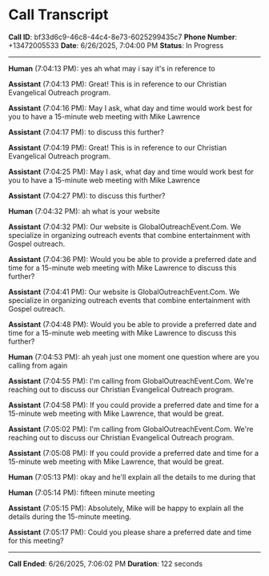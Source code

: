 # Call Transcript
**Call ID**: bf33d6c9-46c8-44c4-8e73-6025299435c7
**Phone Number**: +13472005533
**Date**: 6/26/2025, 7:04:00 PM
**Status**: In Progress

---

**Human** (7:04:13 PM): yes ah what may i say it's in reference to

**Assistant** (7:04:13 PM): Great! This is in reference to our Christian Evangelical Outreach program.

**Assistant** (7:04:16 PM):  May I ask, what day and time would work best for you to have a 15-minute web meeting with Mike Lawrence

**Assistant** (7:04:17 PM):  to discuss this further?

**Assistant** (7:04:19 PM): Great! This is in reference to our Christian Evangelical Outreach program.

**Assistant** (7:04:25 PM):  May I ask, what day and time would work best for you to have a 15-minute web meeting with Mike Lawrence

**Assistant** (7:04:27 PM):  to discuss this further?

**Human** (7:04:32 PM): ah what is your website

**Assistant** (7:04:32 PM): Our website is GlobalOutreachEvent.Com. We specialize in organizing outreach events that combine entertainment with Gospel outreach.

**Assistant** (7:04:36 PM):  Would you be able to provide a preferred date and time for a 15-minute web meeting with Mike Lawrence to discuss this further?

**Assistant** (7:04:41 PM): Our website is GlobalOutreachEvent.Com. We specialize in organizing outreach events that combine entertainment with Gospel outreach.

**Assistant** (7:04:48 PM):  Would you be able to provide a preferred date and time for a 15-minute web meeting with Mike Lawrence to discuss this further?

**Human** (7:04:53 PM): ah yeah just one moment one question where are you calling from again

**Assistant** (7:04:55 PM): I'm calling from GlobalOutreachEvent.Com. We're reaching out to discuss our Christian Evangelical Outreach program.

**Assistant** (7:04:58 PM):   If you could provide a preferred date and time for a 15-minute web meeting with Mike Lawrence, that would be great.

**Assistant** (7:05:02 PM): I'm calling from GlobalOutreachEvent.Com. We're reaching out to discuss our Christian Evangelical Outreach program.

**Assistant** (7:05:08 PM):   If you could provide a preferred date and time for a 15-minute web meeting with Mike Lawrence, that would be great.

**Human** (7:05:13 PM): okay and he'll explain all the details to me during that

**Human** (7:05:14 PM): fifteen minute meeting

**Assistant** (7:05:15 PM): Absolutely, Mike will be happy to explain all the details during the 15-minute meeting.

**Assistant** (7:05:17 PM):   Could you please share a preferred date and time for this meeting?


---

**Call Ended**: 6/26/2025, 7:06:02 PM
**Duration**: 122 seconds

